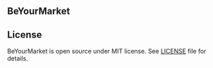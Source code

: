 ## BeYourMarket

## License ##

BeYourMarket is open source under MIT license. See [LICENSE](LICENSE) file for details.
